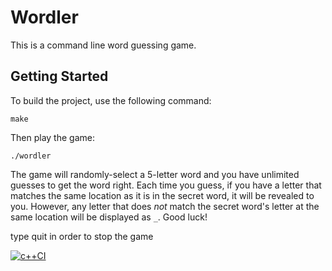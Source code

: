 # Wordler

This is a command line word guessing game.

## Getting Started

To build the project, use the following command:

```
make
```

Then play the game:

```
./wordler
```

The game will randomly-select a 5-letter word and you have unlimited guesses to get the word right. Each time you guess, if you have a letter that matches the same location as it is in the secret word, it will be revealed to you. However, any letter that does *not* match the secret word's letter at the same location will be displayed as `_`. Good luck!

type quit in order to stop the game

[![c++CI](https://github.com/JavierSatan/Wordler/actions/workflows/main.yml/badge.svg)](https://github.com/JavierSatan/Wordler/actions/workflows/main.yml)
